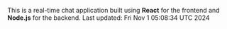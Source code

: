 This is a real-time chat application built using **React** for the frontend and **Node.js** for the backend.
Last updated: Fri Nov  1 05:08:34 UTC 2024
